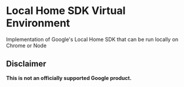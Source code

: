 # Local Home SDK Virtual Environment

Implementation of Google's Local Home SDK that can be run locally on Chrome or Node

## Disclaimer
**This is not an officially supported Google product.**
